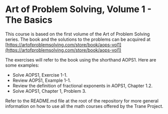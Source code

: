 # Art of Problem Solving, Volume 1 - The Basics

This course is based on the first volume of the Art of Problem Solving series. The book and the
solutions to the problems can be acquired at
[https://artofproblemsolving.com/store/book/aops-vol1](https://artofproblemsolving.com/store/book/aops-vol1)

The exercises will refer to the book using the shorthand AOPS1. Here are some examples:

- Solve AOPS1, Exercise 1-1.
- Review AOPS1, Example 1-1.
- Review the definition of fractional exponents in AOPS1, Chapter 1.2.
- Solve AOPS1, Chapter 1, Problem 3.

Refer to the README.md file at the root of the repository for more general information on how to use
all the math courses offered by the Trane Project.
